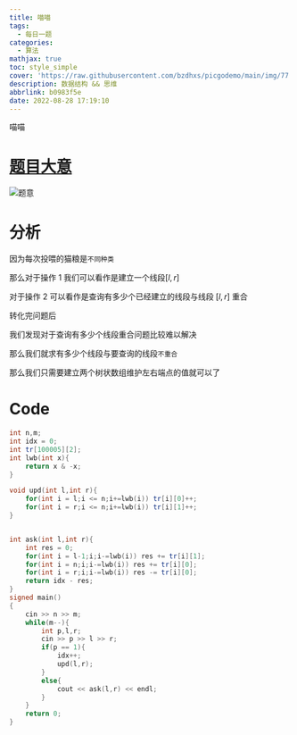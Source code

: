 ```yaml
---
title: 喵喵
tags:
  - 每日一题
categories:
  - 算法
mathjax: true
toc: style_simple
cover: 'https://raw.githubusercontent.com/bzdhxs/picgodemo/main/img/77.JPG'
description: 数据结构 && 思维
abbrlink: b0983f5e
date: 2022-08-28 17:19:10
---
```




 喵喵

# [题目大意](http://oj.daimayuan.top/course/10/problem/865)

![题意](https://cdn.jsdelivr.net/gh/bzdhxs/picgodemo/img/image-20220824193411157.png)


# 分析

因为每次投喂的猫粮是``不同种类``

那么对于操作 $1$ 我们可以看作是建立一个线段$[l,r]$

对于操作 $2$ 可以看作是查询有多少个已经建立的线段与线段 $[l,r]$ 重合

转化完问题后

我们发现对于查询有多少个线段重合问题比较难以解决

那么我们就求有多少个线段与要查询的线段``不重合``

那么我们只需要建立两个树状数组维护左右端点的值就可以了

# Code

```cpp
int n,m;
int idx = 0;
int tr[100005][2];
int lwb(int x){
    return x & -x;
}

void upd(int l,int r){
    for(int i = l;i <= n;i+=lwb(i)) tr[i][0]++;
    for(int i = r;i <= n;i+=lwb(i)) tr[i][1]++;
}


int ask(int l,int r){
    int res = 0;
    for(int i = l-1;i;i-=lwb(i)) res += tr[i][1];
    for(int i = n;i;i-=lwb(i)) res += tr[i][0];
    for(int i = r;i;i-=lwb(i)) res -= tr[i][0];
    return idx - res; 
}
signed main()
{
    cin >> n >> m;
    while(m--){
        int p,l,r;
        cin >> p >> l >> r;
        if(p == 1){
            idx++;
            upd(l,r);
        }
        else{
            cout << ask(l,r) << endl;
        }
    }
    return 0;
}
```

